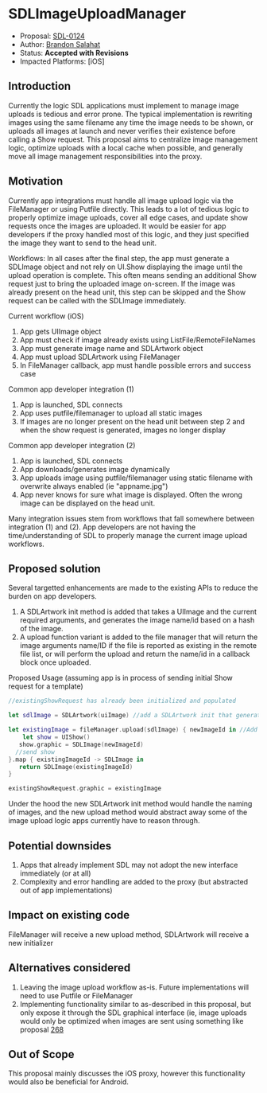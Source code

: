 # SDLImageUploadManager

* Proposal: [SDL-0124](0124-SDLImageUploadManager.md)
* Author: [Brandon Salahat](https://www.github.com/Toyota-BSalahat)
* Status: **Accepted with Revisions**
* Impacted Platforms: [iOS]

## Introduction
Currently the logic SDL applications must implement to manage image uploads is tedious and error prone. The typical implementation is rewriting images using the same filename any time the image needs to be shown, or uploads all images at launch and never verifies their existence before calling a Show request. This proposal aims to centralize image management logic, optimize uploads with a local cache when possible, and generally move all image management responsibilities into the proxy.

## Motivation

Currently app integrations must handle all image upload logic via the FileManager or using Putfile directly. This leads to a lot of tedious logic to properly optimize image uploads, cover all edge cases, and update show requests once the images are uploaded. It would be easier for app developers if the proxy handled most of this logic, and they just specified the image they want to send to the head unit.

Workflows:
In all cases after the final step, the app must generate a SDLImage object and not rely on UI.Show displaying the image until the upload operation is complete. This often means sending an additional Show request just to bring the uploaded image on-screen. If the image was already present on the head unit, this step can be skipped and the Show request can be called with the SDLImage immediately.

Current workflow (iOS)
1. App gets UIImage object
2. App must check if image already exists using ListFile/RemoteFileNames
3. App must generate image name and SDLArtwork object
4. App must upload SDLArtwork using FileManager
5. In FileManager callback, app must handle possible errors and success case

Common app developer integration (1)
1. App is launched, SDL connects
2. App uses putfile/filemanager to upload all static images
3. If images are no longer present on the head unit between step 2 and when the show request is generated, images no longer display

Common app developer integration (2)
1. App is launched, SDL connects
2. App downloads/generates image dynamically
3. App uploads image using putfile/filemanager using static filename with overwrite always enabled (ie "appname.jpg")
4. App never knows for sure what image is displayed. Often the wrong image can be displayed on the head unit.

Many integration issues stem from workflows that fall somewhere between integration (1) and (2). App developers are not having the time/understanding of SDL to properly manage the current image upload workflows.

## Proposed solution

Several targetted enhancements are made to the existing APIs to reduce the burden on app developers.

1. A SDLArtwork init method is added that takes a UIImage and the current required arguments, and generates the image name/id based on a hash of the image.
2. A upload function variant is added to the file manager that will return the image arguments name/ID if the file is reported as existing in the remote file list, or will perform the upload and return the name/id in a callback block once uploaded.

Proposed Usage (assuming app is in process of sending initial Show request for a template)

````swift
//existingShowRequest has already been initialized and populated

let sdlImage = SDLArtwork(uiImage) //add a SDLArtwork init that generates the ID from a hash of the image. This could have default arguments for persistence and image type, or could remain verbose as it is currently

let existingImage = fileManager.upload(sdlImage) { newImageId in //Add a upload variant that will return the generated ID if the file is reported as existing in the remote file list, or performs the upload and returns the id in a callback block once uploaded. 
    let show = UIShow()
   show.graphic = SDLImage(newImageId)
  //send show
}.map { existingImageId -> SDLImage in
   return SDLImage(existingImageId)
}

existingShowRequest.graphic = existingImage
````

Under the hood the new SDLArtwork init method would handle the naming of images, and the new upload method would abstract away some of the image upload logic apps currently have to reason through.

## Potential downsides

1. Apps that already implement SDL may not adopt the new interface immediately (or at all)
2. Complexity and error handling are added to the proxy (but abstracted out of app implementations)

## Impact on existing code

FileManager will receive a new upload method, SDLArtwork will receive a new initializer

## Alternatives considered

1. Leaving the image upload workflow as-is. Future implementations will need to use Putfile or FileManager
2. Implementing functionality similar to as-described in this proposal, but only expose it through the SDL graphical interface (ie, image uploads would only be optimized when images are sent using something like proposal [268](https://github.com/smartdevicelink/sdl_evolution/pull/268)


## Out of Scope
This proposal mainly discusses the iOS proxy, however this functionality would also be beneficial for Android.
